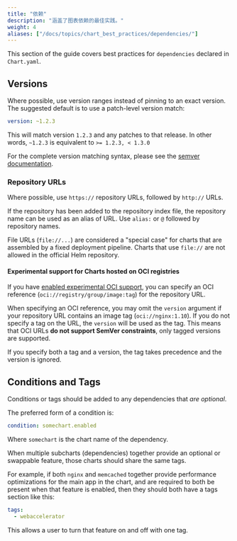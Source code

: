 ```yaml
---
title: "依赖"
description: "涵盖了图表依赖的最佳实践。"
weight: 4
aliases: ["/docs/topics/chart_best_practices/dependencies/"]
---
```


This section of the guide covers best practices for `dependencies` declared in
`Chart.yaml`.

## Versions

Where possible, use version ranges instead of pinning to an exact version. The
suggested default is to use a patch-level version match:

```yaml
version: ~1.2.3
```

This will match version `1.2.3` and any patches to that release. In other
words, `~1.2.3` is equivalent to `>= 1.2.3, < 1.3.0`

For the complete version matching syntax, please see the [semver
documentation](https://github.com/Masterminds/semver#checking-version-constraints).

### Repository URLs

Where possible, use `https://` repository URLs, followed by `http://` URLs.

If the repository has been added to the repository index file, the repository
name can be used as an alias of URL. Use `alias:` or `@` followed by repository
names.

File URLs (`file://...`) are considered a "special case" for charts that are
assembled by a fixed deployment pipeline. Charts that use `file://` are not
allowed in the official Helm repository.

#### Experimental support for Charts hosted on OCI registries

If you have [enabled experimental OCI support](/docs/registries/), you can specify
an OCI reference (`oci://registry/group/image:tag`) for the repository URL.

When specifying an OCI reference, you may omit the `version` argument if your
repository URL contains an image tag (`oci://nginx:1.10`). If you do not specify
a tag on the URL, the `version` will be used as the tag. This means that OCI URLs
**do not support SemVer constraints**, only tagged versions are supported.

If you specify both a tag and a version, the tag takes precedence and the version
is ignored.

## Conditions and Tags

Conditions or tags should be added to any dependencies that _are optional_.

The preferred form of a condition is:

```yaml
condition: somechart.enabled
```

Where `somechart` is the chart name of the dependency.

When multiple subcharts (dependencies) together provide an optional or swappable
feature, those charts should share the same tags.

For example, if both `nginx` and `memcached` together provide performance
optimizations for the main app in the chart, and are required to both be
present when that feature is enabled, then they should both have a tags section
like this:

```yaml
tags:
  - webaccelerator
```

This allows a user to turn that feature on and off with one tag.

